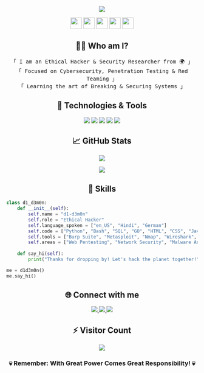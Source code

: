 <p align="center">
<img src="https://readme-typing-svg.herokuapp.com?color=%2336BCF7&center=true&vCenter=true&width=600&lines=Welcome+to+d1-d3m0n's+Profile;Cybersecurity+Enthusiast+%7C+Ethical+Hacker;Python+and+Go+Developer+%7C+Pentester" />
</p>

<div align="center">
    <img src="https://cultofthepartyparrot.com/parrots/hd/hackermanparrot.gif" width="30" height="30"/>
    <img src="https://cultofthepartyparrot.com/flags/hd/hackermanflag.gif" width="30" height="30"/>
    <img src="https://cultofthepartyparrot.com/parrots/hd/githubparrot.gif" width="30" height="30"/>
    <img src="https://cultofthepartyparrot.com/parrots/hd/illuminatiparrot.gif" width="30" height="30"/>
    <img src="https://cultofthepartyparrot.com/parrots/hd/hypnoparrotdark.gif" width="30" height="30"/>
</div>

<h2 align="center"> 👨‍💻 Who am I?</h2>
<p align="center">
<samp>
    「 I am an Ethical Hacker & Security Researcher from 🌍 」
    <br>
    「 Focused on Cybersecurity, Penetration Testing & Red Teaming 」
    <br>
    「 Learning the art of Breaking & Securing Systems 」
</samp>
</p>

<h2 align="center"> 🔧 Technologies & Tools</h2>

<p align="center">
    <img src="https://img.shields.io/badge/OS-Linux-informational?style=flat&logo=linux&logoColor=white&color=2bbc8a"/>
    <img src="https://img.shields.io/badge/Editor-VSCode-informational?style=flat&logo=visualstudiocode&logoColor=white&color=2bbc8a"/>
    <img src="https://img.shields.io/badge/Code-Python-informational?style=flat&logo=python&logoColor=white&color=2bbc8a"/>
    <img src="https://img.shields.io/badge/Shell-Bash-informational?style=flat&logo=gnu-bash&logoColor=white&color=2bbc8a"/>
    <img src="https://img.shields.io/badge/Tools-Docker-informational?style=flat&logo=docker&logoColor=white&color=2bbc8a"/>
</p>

<h2 align="center"> 📈 GitHub Stats </h2>

<p align="center">
    <img src="https://github-readme-streak-stats.herokuapp.com/?user=d1-d3m0n&theme=dark&hide_border=true"/>
</p>

<p align="center">
    <img src="https://github-readme-stats.vercel.app/api?username=d1-d3m0n&show_icons=true&theme=radical"/>
</p>

<h2 align="center">🎯 Skills </h2>

```python
class d1_d3m0n:
    def __init__(self):
        self.name = "d1-d3m0n"
        self.role = "Ethical Hacker"
        self.language_spoken = ["en_US", "Hindi", "German"]
        self.code = ["Python", "Bash", "SQL", "GO", "HTML", "CSS", "Javascript", "Assembly", "Powershell", "C/C++"]
        self.tools = ["Burp Suite", "Metasploit", "Nmap", "Wireshark", "Scapy", "Nessus", "Nuclei", "Owasp-Zap"]
        self.areas = ["Web Pentesting", "Network Security", "Malware Analysis", "Malware Development"]
        
    def say_hi(self):
        print("Thanks for dropping by! Let's hack the planet together!")

me = d1d3m0n()
me.say_hi()
```

<h2 align="center">🌐 Connect with me</h2>

<p align="center">
    <a href="https://twitter.com/devesh_h_">
        <img src="https://img.shields.io/badge/Twitter-1DA1F2?style=for-the-badge&logo=twitter&logoColor=white"/>
    </a>
    <a href="https://github.com/d1-d3m0n">
        <img src="https://img.shields.io/badge/GitHub-100000?style=for-the-badge&logo=github&logoColor=white"/>
    </a>
    <a href="https://linkedin.com/in/dev-shishodia">
        <img src="https://img.shields.io/badge/LinkedIn-0077B5?style=for-the-badge&logo=linkedin&logoColor=white"/>
    </a>
</p>

<h2 align="center">⚡ Visitor Count</h2>
<p align="center"> 
    <img src="https://profile-counter.glitch.me/d1-d3m0n/count.svg" />
</p>

<div align="center">

### 💀 Remember: With Great Power Comes Great Responsibility! 💀

</div>
